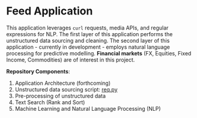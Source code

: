 # Feed Application

This application leverages ```curl``` requests, media APIs, and regular expressions for NLP. The first layer of this application performs the unstructured data sourcing and cleaning. The second layer of this application - currently in development - employs natural language processing for predictive modelling. **Financial markets** (FX, Equities, Fixed Income, Commodities) are of interest in this project.

**Repository Components**:

1. Application Architecture (forthcoming) 
2. Unstructured data sourcing script: <a href="https://github.com/benlusamba/feed/blob/master/req.py" target="_blank">req.py</a>
3. Pre-processing of unstructured data
4. Text Search (Rank and Sort)
5. Machine Learning and Natural Language Processing (NLP)